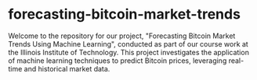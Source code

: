 # forecasting-bitcoin-market-trends
Welcome to the repository for our project, "Forecasting Bitcoin Market Trends Using Machine Learning", conducted as part of our course work at the Illinois Institute of Technology. This project investigates the application of machine learning techniques to predict Bitcoin prices, leveraging real-time and historical market data.
